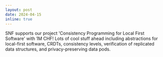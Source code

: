 ```yaml
---
layout: post
date: 2024-04-15
inline: true
---
```


SNF supports our project 'Consistency Programming for Local First Software' with 1M CHF! Lots of cool stuff ahead including abstractions for local-first software, CRDTs, consistency levels, verification of replicated data structures, and privacy-preserving data pods.
